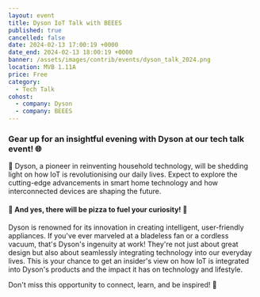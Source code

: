 ```yaml
---
layout: event
title: Dyson IoT Talk with BEEES
published: true
cancelled: false
date: 2024-02-13 17:00:19 +0000
date_end: 2024-02-13 18:00:19 +0000
banner: /assets/images/contrib/events/dyson_talk_2024.png
location: MVB 1.11A
price: Free
category:
  - Tech Talk
cohost:
  - company: Dyson
  - company: BEEES
---
```

### Gear up for an insightful evening with Dyson at our tech talk event! 🌐

🤖 Dyson, a pioneer in reinventing household technology, will be shedding light on how IoT is revolutionising our daily lives. Expect to explore the cutting-edge advancements in smart home technology and how interconnected devices are shaping the future.

#### 🍕 And yes, there will be pizza to fuel your curiosity! 🍕

Dyson is renowned for its innovation in creating intelligent, user-friendly appliances. If you've ever marveled at a bladeless fan or a cordless vacuum, that's Dyson's ingenuity at work! They're not just about great design but also about seamlessly integrating technology into our everyday lives. This is your chance to get an insider's view on how IoT is integrated into Dyson's products and the impact it has on technology and lifestyle.

Don't miss this opportunity to connect, learn, and be inspired! 🌟
